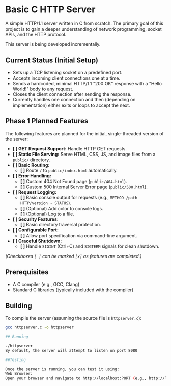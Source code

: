 # Basic C HTTP Server

A simple HTTP/1.1 server written in C from scratch. The primary goal of this project is to gain a deeper understanding of network programming, socket APIs, and the HTTP protocol.

This server is being developed incrementally.

## Current Status (Initial Setup)

*   Sets up a TCP listening socket on a predefined port.
*   Accepts incoming client connections one at a time.
*   Sends a hardcoded, minimal HTTP/1.1 "200 OK" response with a "Hello World!" body to any request.
*   Closes the client connection after sending the response.
*   Currently handles one connection and then (depending on implementation) either exits or loops to accept the next.

## Phase 1 Planned Features

The following features are planned for the initial, single-threaded version of the server:

*   **[ ] GET Request Support:** Handle HTTP GET requests.
*   **[ ] Static File Serving:** Serve HTML, CSS, JS, and image files from a `public/` directory.
*   **[ ] Basic Routing:**
    *   **[ ]** Route `/` to `public/index.html` automatically.
*   **[ ] Error Handling:**
    *   **[ ]** Custom 404 Not Found page (`public/404.html`).
    *   **[ ]** Custom 500 Internal Server Error page (`public/500.html`).
*   **[ ] Request Logging:**
    *   **[ ]** Basic console output for requests (e.g., `METHOD /path HTTP/version - STATUS`).
    *   **[ ]** (Optional) Add color to console logs.
    *   **[ ]** (Optional) Log to a file.
*   **[ ] Security Features:**
    *   **[ ]** Basic directory traversal protection.
*   **[ ] Configurable Port:**
    *   **[ ]** Allow port specification via command-line argument.
*   **[ ] Graceful Shutdown:**
    *   **[ ]** Handle `SIGINT` (Ctrl+C) and `SIGTERM` signals for clean shutdown.

*(Checkboxes `[ ]` can be marked `[x]` as features are completed.)*

## Prerequisites

*   A C compiler (e.g., GCC, Clang)
*   Standard C libraries (typically included with the compiler)


## Building

To compile the server (assuming the source file is `httpserver.c`):

```bash
gcc httpserver.c -o httpserver 

## Running 

./httpserver
By default, the server will attempt to listen on port 8080

##Testing

Once the server is running, you can test it using:
Web Browser:
Open your browser and navigate to http://localhost:PORT (e.g., http://localhost:8080).